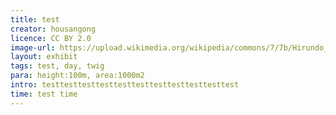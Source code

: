 ```yaml
---
title: test
creator: housangong
licence: CC BY 2.0
image-url: https://upload.wikimedia.org/wikipedia/commons/7/7b/Hirundo_abyssinica.jpg
layout: exhibit
tags: test, day, twig
para: height:100m, area:1000m2
intro: testtesttesttesttesttesttesttesttesttesttest
time: test time
---
```

